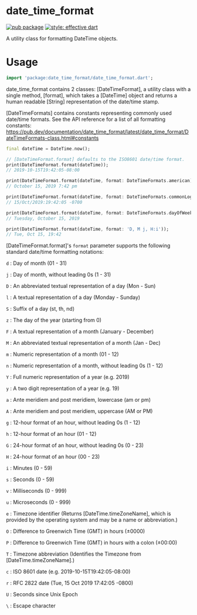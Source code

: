 # date_time_format

[![pub package](https://img.shields.io/pub/v/date_time_format.svg)](https://pub.dartlang.org/packages/date_time_format)
[![style: effective dart](https://img.shields.io/badge/style-effective_dart-40c4ff.svg)](https://github.com/tenhobi/effective_dart)

A utility class for formatting DateTime objects.

# Usage

```dart
import 'package:date_time_format/date_time_format.dart';
```

date_time_format contains 2 classes: [DateTimeFormat], a utility class with a
single method, [format], which takes a [DateTime] object and returns a human
readable [String] representation of the date/time stamp.

[DateTimeFormats] contains constants representing commonly used date/time
formats. See the API reference for a list of all formatting constants:
https://pub.dev/documentation/date_time_format/latest/date_time_format/DateTimeFormats-class.html#constants

```dart
final dateTime = DateTime.now();

// [DateTimeFormat.format] defaults to the ISO8601 date/time format.
print(DateTimeFormat.format(dateTime));
// 2019-10-15T19:42:05-08:00

print(DateTimeFormat.format(dateTime, format: DateTimeFormats.american));
// October 15, 2019 7:42 pm

print(DateTimeFormat.format(dateTime, format: DateTimeFormats.commonLogFormat));
// 15/Oct/2019:19:42:05 -0700

print(DateTimeFormat.format(dateTime, format: DateTimeFormats.dayOfWeek));
// Tuesday, October 15, 2019

print(DateTimeFormat.format(dateTime, format: 'D, M j, H:i'));
// Tue, Oct 15, 19:42
```

[DateTimeFormat.format]'s `format` parameter supports the following standard
date/time formatting notations:

`d` : Day of month (01 - 31)

`j` : Day of month, without leading 0s (1 - 31)

`D` : An abbreviated textual representation of a day (Mon - Sun)

`l` : A textual representation of a day (Monday - Sunday)

`S` : Suffix of a day (st, th, nd)

`z` : The day of the year (starting from 0)

`F` : A textual representation of a month (January - December)

`M` : An abbreviated textual representation of a month (Jan - Dec)

`m` : Numeric representation of a month (01 - 12)

`n` : Numeric representation of a month, without leading 0s (1 - 12)

`Y` : Full numeric representation of a year (e.g. 2019)

`y` : A two digit representation of a year (e.g. 19)

`a` : Ante meridiem and post meridiem, lowercase (am or pm)

`A` : Ante meridiem and post meridiem, uppercase (AM or PM)

`g` : 12-hour format of an hour, without leading 0s (1 - 12)

`h` : 12-hour format of an hour (01 - 12)

`G` : 24-hour format of an hour, without leading 0s (0 - 23)

`H` : 24-hour format of an hour (00 - 23)

`i` : Minutes (0 - 59)

`s` : Seconds (0 - 59)

`v` : Milliseconds (0 - 999)

`u` : Microseconds (0 - 999)

`e` : Timezone identifier (Returns [DateTime.timeZoneName], which is
provided by the operating system and may be a name or abbreviation.)

`O` : Difference to Greenwich Time (GMT) in hours (±0000)

`P` : Difference to Greenwich Time (GMT) in hours with a colon (±00:00)

`T` : Timezone abbreviation (Identifies the Timezone from
[DateTime.timeZoneName].)

`c` : ISO 8601 date (e.g. 2019-10-15T19:42:05-08:00)

`r` : RFC 2822 date (Tue, 15 Oct 2019 17:42:05 -0800)

`U` : Seconds since Unix Epoch

`\` : Escape character
